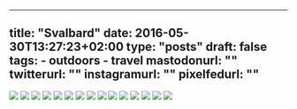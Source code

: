 
---
title: "Svalbard"
date: 2016-05-30T13:27:23+02:00
type: "posts"
draft: false
tags:
    - outdoors
    - travel
mastodonurl: ""
twitterurl: ""
instagramurl: ""
pixelfedurl: ""
---

![](/posts/20160530-svalbard/svalbard01.jpg)
![](/posts/20160530-svalbard/svalbard02.jpg)
![](/posts/20160530-svalbard/svalbard03.jpg)
![](/posts/20160530-svalbard/svalbard04.jpg)
![](/posts/20160530-svalbard/svalbard05.jpg)
![](/posts/20160530-svalbard/svalbard06.jpg)
![](/posts/20160530-svalbard/svalbard07.jpg)
![](/posts/20160530-svalbard/svalbard08.jpg)
![](/posts/20160530-svalbard/svalbard09.jpg)
![](/posts/20160530-svalbard/svalbard10.jpg)
![](/posts/20160530-svalbard/svalbard11.jpg)
![](/posts/20160530-svalbard/svalbard12.jpg)
![](/posts/20160530-svalbard/svalbard13.jpg)
![](/posts/20160530-svalbard/svalbard14.jpg)
![](/posts/20160530-svalbard/svalbard15.jpg)
